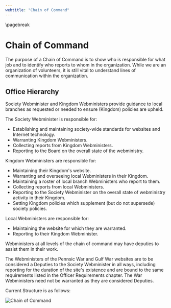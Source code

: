 ```yaml
---
webtitle: "Chain of Command"
---
```

\pagebreak

# Chain of Command

The purpose of a Chain of Command is to show who is responsible for what job and to identify who reports to whom in the organization. While we are an organization of volunteers, it is still vital to understand  lines of communication within the organization. 

## Office Hierarchy

Society Webminister and Kingdom Webministers provide guidance to local branches as requested or needed to ensure (Kingdom) policies are upheld. 

The Society Webminister is responsible for:

* Establishing and maintaining society-wide standards for websites and Internet technology.
* Warranting Kingdom Webministers.
* Collecting reports from Kingdom Webministers.
* Reporting to the Board on the overall state of the webministry.

Kingdom Webministers are responsible for:

* Maintaining their Kingdom's website.
* Warranting and overseeing local Webministers in their Kingdom.
* Maintaining a roster of local branch Webministers who report to them.
* Collecting reports from local Webministers.
* Reporting to the Society Webminister on the overall state of webministry activity in their Kingdom. 
* Setting Kingdom policies which supplement (but do not supersede) society policies. 

Local Webministers are responsible for:

* Maintaining the website for which they are warranted.
* Reporting to their Kingdom Webminister.

Webministers at all levels of the chain of command may have deputies to assist them in their work.

The Webministers of the Pennsic War and Gulf War websites are to be considered a Deputies to the
Society Webminister in all ways, including reporting for the duration of the site's existence and
are bound to the same requirements listed in the Officer Requirements chapter. The War Webministers need not be warranted as they are considered Deputies.


Current Structure is as follows:

![Chain of Command](chain-of-command.png)


